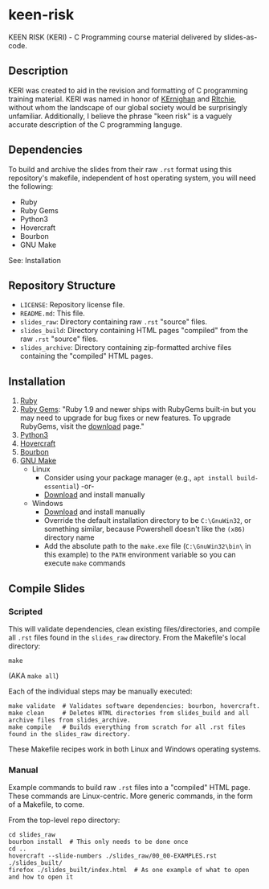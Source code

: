 # keen-risk

KEEN RISK (KERI) - C Programming course material delivered by slides-as-code.

## Description

KERI was created to aid in the revision and formatting of C programming training material.
KERI was named in honor of [KErnighan](https://en.wikipedia.org/wiki/Brian_Kernighan) and [RItchie](https://en.wikipedia.org/wiki/Dennis_Ritchie), without whom the landscape of our global society would be surprisingly unfamiliar.  Additionally, I believe the phrase "keen risk" is a vaguely accurate description of the C programming languge.

## Dependencies

To build and archive the slides from their raw `.rst` format using this repository's makefile, independent of host operating system, you will need the following:

* Ruby
* Ruby Gems
* Python3
* Hovercraft
* Bourbon
* GNU Make

See: Installation

## Repository Structure

* `LICENSE`: Repository license file.
* `README.md`: This file.
* `slides_raw`: Directory containing raw `.rst` "source" files.
* `slides_build`: Directory containing HTML pages "compiled" from the raw `.rst` "source" files.
* `slides_archive`: Directory containing zip-formatted archive files containing the "compiled" HTML pages.

## Installation

1. [Ruby](https://www.ruby-lang.org/en/documentation/installation/)
2. [Ruby Gems](https://rubygems.org/): "Ruby 1.9 and newer ships with RubyGems built-in but you may need to upgrade for bug fixes or new features. To upgrade RubyGems, visit the [download](https://rubygems.org/pages/download) page."
3. [Python3](https://www.python.org/downloads/)
4. [Hovercraft](https://github.com/regebro/hovercraft#installation)
5. [Bourbon](https://github.com/thoughtbot/bourbon#installation)
6. [GNU Make](https://www.gnu.org/software/make/)
    * Linux
        * Consider using your package manager (e.g., `apt install build-essential`) -or-
        * [Download](https://www.gnu.org/software/make/#download) and install manually
    * Windows
        * [Download](https://gnuwin32.sourceforge.net/packages/make.htm) and install manually
        * Override the default installation directory to be `C:\GnuWin32`, or something similar, because Powershell doesn't like the `(x86)` directory name
        * Add the absolute path to the `make.exe` file (`C:\GnuWin32\bin\` in this example) to the `PATH` environment variable so you can execute `make` commands

## Compile Slides

### Scripted

This will validate dependencies, clean existing files/directories, and compile all `.rst` files found in the `slides_raw` directory.  From the Makefile's local directory:

`make`

(AKA `make all`)

Each of the individual steps may be manually executed:

```
make validate  # Validates software dependencies: bourbon, hovercraft.
make clean     # Deletes HTML directories from slides_build and all archive files from slides_archive.
make compile   # Builds everything from scratch for all .rst files found in the slides_raw directory.
```

These Makefile recipes work in both Linux and Windows operating systems.

### Manual

Example commands to build raw `.rst` files into a "compiled" HTML page.
These commands are Linux-centric.  More generic commands, in the form of a Makefile, to come.

From the top-level repo directory:

```
cd slides_raw
bourbon install  # This only needs to be done once
cd ..
hovercraft --slide-numbers ./slides_raw/00_00-EXAMPLES.rst ./slides_built/
firefox ./slides_built/index.html  # As one example of what to open and how to open it
```
